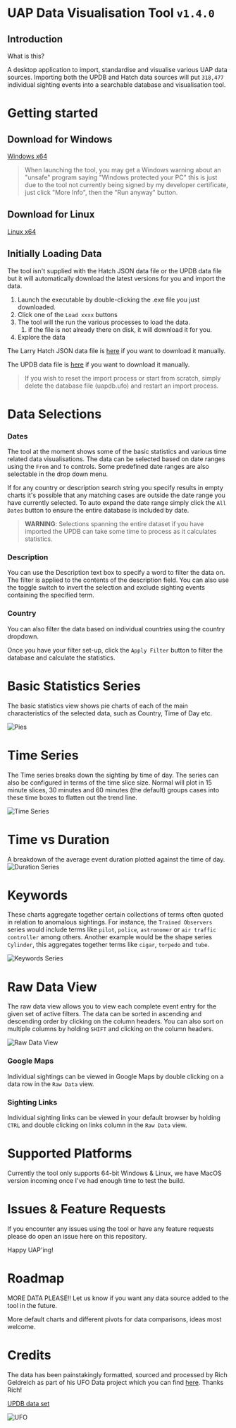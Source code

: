 # UAP Data Visualisation Tool `v1.4.0`

## Introduction

What is this?

A desktop application to import, standardise and visualise various UAP data sources. Importing both the UPDB and Hatch data sources will put `318,477` individual sighting events into a searchable database and visualisation tool.

# Getting started

## Download for Windows

[Windows x64](https://github.com/jamsoft/uap-data-vis-tool/raw/main/downloads/JamSoft.UapTool.exe)
> When launching the tool, you may get a Windows warning about an "unsafe" program saying "Windows protected your PC" this is just due to the tool not currently being signed by my developer certificate, just click "More Info", then the "Run anyway" button.
## Download for Linux

[Linux x64](https://github.com/jamsoft/uap-data-vis-tool/raw/main/downloads/JamSoft.UapTool)

## Initially Loading Data

The tool isn't supplied with the Hatch JSON data file or the UPDB data file but it will automatically download the latest versions for you and import the data.

1. Launch the executable by double-clicking the .exe file you just downloaded.
2. Click one of the `Load xxxx` buttons
3. The tool will the run the various processes to load the data. 
   1. if the file is not already there on disk, it will download it for you.
4. Explore the data

The Larry Hatch JSON data file is [here](https://github.com/richgel999/ufo_data/blob/main/bin/hatch_udb.json) if you want to download it manually.

The UPDB data file is [here](https://huggingface.co/datasets/findjammer/updb/tree/main) if you want to download it manually.

> If you wish to reset the import process or start from scratch, simply delete the database file (uapdb.ufo) and restart an import process.

# Data Selections

### Dates
The tool at the moment shows some of the basic statistics and various time related data visualisations. The data can be selected based on date ranges using the `From` and `To` controls. Some predefined date ranges are also selectable in the drop down menu.

If for any country or description search string you specify results in empty charts it's possible that any matching cases are outside the date range you have currently selected. To auto expand the date range simply click the `All Dates` button to ensure the entire database is included by date.

> **WARNING**: Selections spanning the entire dataset if you have imported the UPDB can take some time to process as it calculates statistics.

### Description
You can use the Description text box to specify a word to filter the data on. The filter is applied to the contents of the description field. You can also use the toggle switch to invert the selection and exclude sighting events containing the specified term.

### Country

You can also filter the data based on individual countries using the country dropdown.

Once you have your filter set-up, click the `Apply Filter` button to filter the database and calculate the statistics.

# Basic Statistics Series
The basic statistics view shows pie charts of each of the main characteristics of the selected data, such as Country, Time of Day etc.

![Pies](/img/pies.png "Pies")

# Time Series

The Time series breaks down the sighting by time of day. The series can also be configured in terms of the time slice size. Normal will plot in 15 minute slices, 30 minutes and 60 minutes (the default) groups cases into these time boxes to flatten out the trend line.

![Time Series](/img/time.png "Time Series")

# Time vs Duration
A breakdown of the average event duration plotted against the time of day.
![Duration Series](/img/time-duration.png "Duration Series")

# Keywords
These charts aggregate together certain collections of terms often quoted in relation to anomalous sightings. For instance, the `Trained Observers` series would include terms like `pilot`, `police`, `astronomer` or `air traffic controller` among others. Another example would be the shape series `Cylinder`, this aggregates together terms like `cigar`, `torpedo` and `tube`.

![Keywords Series](/img/keywords.png "Keywords Series")

# Raw Data View

The raw data view allows you to view each complete event entry for the given set of active filters. The data can be sorted in ascending and descending order by clicking on the column headers. You can also sort on multiple columns by holding `SHIFT` and clicking on the column headers.

![Raw Data View](/img/raw-data.png "Raw Data View")

### Google Maps

Individual sightings can be viewed in Google Maps by double clicking on a data row in the `Raw Data` view.

### Sighting Links

Individual sighting links can be viewed in your default browser by holding `CTRL` and double clicking on links column in the `Raw Data` view.

# Supported Platforms

Currently the tool only supports 64-bit Windows & Linux, we have MacOS version incoming once I've had enough time to test the build.

# Issues & Feature Requests

If you encounter any issues using the tool or have any feature requests please do open an issue here on this repository.

Happy UAP'ing!

# Roadmap
    
MORE DATA PLEASE!! Let us know if you want any data source added to the tool in the future.

More default charts and different pivots for data comparisons, ideas most welcome.

# Credits

The data has been painstakingly formatted, sourced and processed by Rich Geldreich as part of his UFO Data project which you can find [here](https://github.com/richgel999/ufo_data). Thanks Rich!

[UPDB data set](https://updb.app/)

![UFO](/img/ufo.png "Ufo Logo")